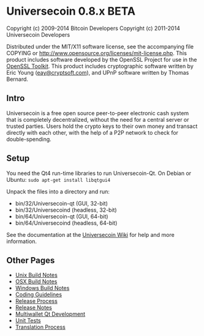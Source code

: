Universecoin 0.8.x BETA
====================

Copyright (c) 2009-2014 Bitcoin Developers
Copyright (c) 2011-2014 Universecoin Developers

Distributed under the MIT/X11 software license, see the accompanying
file COPYING or http://www.opensource.org/licenses/mit-license.php.
This product includes software developed by the OpenSSL Project for use in the [OpenSSL Toolkit](http://www.openssl.org/). This product includes
cryptographic software written by Eric Young ([eay@cryptsoft.com](mailto:eay@cryptsoft.com)), and UPnP software written by Thomas Bernard.


Intro
---------------------
Universecoin is a free open source peer-to-peer electronic cash system that is
completely decentralized, without the need for a central server or trusted
parties.  Users hold the crypto keys to their own money and transact directly
with each other, with the help of a P2P network to check for double-spending.


Setup
---------------------
You need the Qt4 run-time libraries to run Universecoin-Qt. On Debian or Ubuntu:
	`sudo apt-get install libqtgui4`

Unpack the files into a directory and run:

- bin/32/Universecoin-qt (GUI, 32-bit)
- bin/32/Universecoind (headless, 32-bit)
- bin/64/Universecoin-qt (GUI, 64-bit)
- bin/64/Universecoind (headless, 64-bit)

See the documentation at the [Universecoin Wiki](http://Universecoin.info)
for help and more information.


Other Pages
---------------------
- [Unix Build Notes](build-unix.md)
- [OSX Build Notes](build-osx.md)
- [Windows Build Notes](build-msw.md)
- [Coding Guidelines](coding.md)
- [Release Process](release-process.md)
- [Release Notes](release-notes.md)
- [Multiwallet Qt Development](multiwallet-qt.md)
- [Unit Tests](unit-tests.md)
- [Translation Process](translation_process.md)
